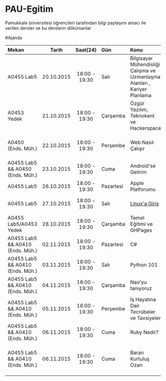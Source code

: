 # PAU-Egitim

Pamukkale üniversitesi öğrencileri tarafından bilgi paylaşımı amacı ile verilen dersler ve bu derslerin dökümanlar

#Ajanda

| Mekan                            |             Tarih | Saat(24)      | Gün       | Konu                                                                      | Eğimciler                      |
| :------------                    | :---------------: | :-----------: | :-----    | :---------------                                                          | :--------:                     |
| A0455 Lab5                       |        20.10.2015 | 18:00 - 19:30 | Salı      | Bilgisayar Mühendisliği Çalışma ve Uzmanlaşma Alanları , Kariyer Planlama | Necati Kartal                  |
| A0453 Yedek                      |        21.10.2015 | 18:00 - 19:30 | Çarşamba  | Özgür Yazılım, Teknokent ve Hackerspace                                   | Kemal Kanok                    |
| A0450 (Ends. Müh.)               |        22.10.2015 | 18:00 - 19:30 | Perşembe  | Web Nasıl Çalışır                                                         | Mustafa Tosun, İsmail Akbudak  |
| A0455 Lab5 && A0450 (Ends. Müh.) |        23.10.2015 | 18:00 - 19:30 | Cuma      | Android'se Gelirim                                                        | Onur Yurttürk                  |
| A0455 Lab5                       |        26.10.2015 | 18:00 - 19:30 | Pazartesi | Apple Platforumu                                                          | Bilal Arslan                   |
| A0455 Lab5                       |        27.10.2015 | 18:00 - 19:30 | Salı      | [Linux'a Giriş][Linux'a Giriş]                                                         | Enis Özgen, Muhammet Türk      |
| A0455 Lab5/A0453 Yedek           |        28.10.2015 | 18:00 - 19:30 | Çarşamba  | Temel Eğitimi ve GHPages                                                  | Kemal Kanok                    |
| A0455 Lab5 && A0410 (Ends. Müh.) |        02.11.2015 | 18:00 - 19:30 | Pazartesi | C#                                                                        | Erkan Taylan                   |
| A0455 Lab5 && A0410 (Ends. Müh.) |        03.11.2015 | 18:00 - 19:30 | Salı | Python 101                                                                        | Oğuhan Taşçı                   |
| A0455 Lab5 && A0410 (Ends. Müh.) |        04.11.2015 | 18:00 - 19:30 | Çarşamba | Nao'yu tanıyoruz                                                                        | Aziz Dursun Göktepe                   |
| A0455 Lab5 && A0410 (Ends. Müh.) |        05.11.2015 | 18:00 - 19:30 | Perşembe | İş Hayatına Dair Tecrübeler ve Tavsiyeler                                                                        | İsmail Akbudak                   |
| A0455 Lab5 && A0410 (Ends. Müh.) |        06.11.2015 | 18:00 - 19:30 | Cuma | Ruby Nedir?                                                                        | Leyla Kapi                   |
| A0455 Lab5 && A0410 (Ends. Müh.) |        06.11.2015 | 18:00 - 19:30 | Cuma | Baran Kurtuluş Ozan                                                                                    | "Algoritmaya Dayalı Problem Çözüm Yöntemleri"


[Linux'a Giriş]: https://github.com/PauEducation/PAU-Egitim/blob/master/files/LinuxaGiris.org


